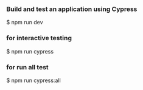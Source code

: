 ### Build and test an application using Cypress

$ npm run dev

### for interactive testing
$ npm run cypress

### for run all test
$ npm run cypress:all
